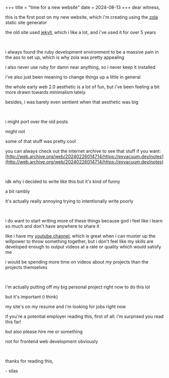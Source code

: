 +++
title = "time for a new website"
date = 2024-08-13
+++
dear witness,

this is the first post on my new website, which i'm creating using the [zola](https://www.getzola.org) static site generator

the old site used [jekyll](jekyllrb.com), which i like a lot, and i've used it for over 5 years

<br/>

i always found the ruby development environment to be a massive pain in the ass to set up, which is why zola was pretty appealing

i also never use ruby for damn near anything, so i never keep it installed

i've also just been meaning to change things up a little in general

the whole early web 2.0 aesthetic is a lot of fun, but i've been feeling a bit more drawn towards minimalism lately

besides, i was barely even sentient when that aesthetic was big

<br/>

i might port over the old posts

might not

some of that stuff was pretty cool

you can always check out the internet archive to see that stuff if you want: [http://web.archive.org/web/20240226014714/https://exvacuum.dev/notes](http://web.archive.org/web/20240226014714/https://exvacuum.dev/notes)

<br/>

idk why i decided to write like this but it's kind of funny

a bit rambly

it's actually really annoying trying to intentionally write poorly

<br/>

i do want to start writing more of these things because god i feel like i learn so much and don't have anywhere to share it

like i have my [youtube channel](https://youtube.com/@silasbartha), which is great when i can muster up the willpower to throw something together, but i don't feel like my skills are developed enough to output videos at a rate or quality which would satisfy me

i would be spending more time on videos about my projects than the projects themselves

<br/>

i'm actually putting off my big personal project right now to do this lol

but it's important (i think)

my site's on my resume and i'm looking for jobs right now

if you're a potential employer reading this, first of all: i'm surprised you read this far!

but also please hire me or something

not for frontend web development obviously

<br/>

thanks for reading this,

\- silas
